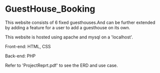 # GuestHouse_Booking

This website consists of 6 fixed guesthouses.And can be further extended by adding a feature for a user to add a guesthouse on its own.

This website is hosted using apache and mysql on a 'localhost'.

Front-end: HTML, CSS

Back-end: PHP

Refer to 'ProjectReprt.pdf' to see the ERD and use case.
